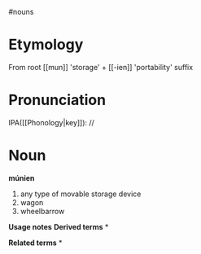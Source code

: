 #nouns 
# Etymology
From root [[mun]] 'storage' + [[-ien]] 'portability' suffix
# Pronunciation
IPA([[Phonology|key]]): //
# Noun
**múnien**
1. any type of movable storage device
2. wagon
3. wheelbarrow

**Usage notes**
**Derived terms**
* 

**Related terms**
* 